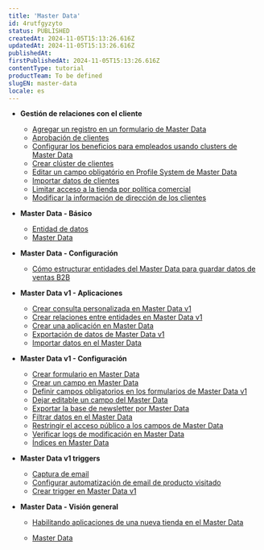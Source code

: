 ```yaml
---
title: 'Master Data'
id: 4rutfgyzyto
status: PUBLISHED
createdAt: 2024-11-05T15:13:26.616Z
updatedAt: 2024-11-05T15:13:26.616Z
publishedAt: 
firstPublishedAt: 2024-11-05T15:13:26.616Z
contentType: tutorial
productTeam: To be defined
slugEN: master-data
locale: es
---
```


- **Gestión de relaciones con el cliente**

  - [Agregar un registro en un formulario de Master Data](es/docs/tutorial/agregar-un-registro-en-un-formulario-de-master-data)
  - [Aprobación de clientes](es/docs/tutorial/aprobacion-de-clientes)
  - [Configurar los beneficios para empleados usando clusters de Master Data](es/docs/tutorial/configurar-los-beneficios-para-empleados-usando-clusters-de-master-data)
  - [Crear clúster de clientes](es/docs/tutorial/como-crear-un-cluster-de-cliente)
  - [Editar un campo obligatório en Profile System de Master Data](es/docs/tutorial/edite-un-campo-obligatorio-en-profile-system-de-master-data)
  - [Importar datos de clientes](es/docs/tutorial/importar-datos-de-clientes-brasil)
  - [Limitar acceso a la tienda por política comercial](es/docs/tutorial/limitar-acceso-la-politica-comercial-la-tienda)
  - [Modificar la información de dirección de los clientes](es/docs/tutorial/como-modificar-la-informacion-de-direccion-de-los-clientes)


- **Master Data - Básico**

  - [Entidad de datos](es/docs/tutorial/entidade-de-datos)
  - [Master Data](es/docs/tutorial/master-data)


- **Master Data - Configuración**

  - [Cómo estructurar entidades del Master Data para guardar datos de ventas B2B](es/docs/tutorial/como-estructurar-entidades-del-master-data-para-guardar-datos-de-ventas-b2b)


- **Master Data v1 - Aplicaciones**

  - [Crear consulta personalizada en Master Data v1](es/docs/tutorial/crear-consulta-personalizada-en-master-data-v1)
  - [Crear relaciones entre entidades en Master Data v1](es/docs/tutorial/crear-relaciones-entre-entidades-de-master-data-utilizando-el-admin)
  - [Crear una aplicación en Master Data](es/docs/tutorial/creando-una-aplicacion-en-el-vtex-master-data)
  - [Exportación de datos de Master Data v1](es/docs/tutorial/exportacion-de-datos)
  - [Importar datos en el Master Data](es/docs/tutorial/importar-datos-en-el-master-data)


- **Master Data v1 - Configuración**

  - [Crear formulario en Master Data](es/docs/tutorial/creando-formulario-en-master-data)
  - [Crear un campo en Master Data](es/docs/tutorial/como-crear-un-campo-en-master-data)
  - [Definir campos obligatorios en los formularios de Master Data v1](es/docs/tutorial/definir-campos-obligatorios-en-los-formularios-de-master-data-v1)
  - [Dejar editable un campo del Master Data](es/docs/tutorial/dejar-editable-un-campo-del-master-data)
  - [Exportar la base de newsletter por Master Data](es/docs/tutorial/como-realizar-la-exportacion-de-la-base-de-newsletter-de-master-data)
  - [Filtrar datos en el Master Data](es/docs/tutorial/filtrar-datos-en-el-master-data)
  - [Restringir el acceso público a los campos de Master Data](es/docs/tutorial/restringir-el-acceso-publico-a-los-campos-de-master-data)
  - [Verificar logs de modificación en Master Data](es/docs/tutorial/verificar-logs-de-modificacion-en-master-data)
  - [Índices en Master Data](es/docs/tutorial/indices-en-master-data)


- **Master Data v1 triggers**

  - [Captura de email](es/docs/tutorial/entendiendo-el-sistema-de-captura-de-email-de-vtex)
  - [Configurar automatización de email de producto visitado](es/docs/tutorial/configurar-automatizacion-de-email-de-producto-visitado)
  - [Crear trigger en Master Data v1](es/docs/tutorial/creando-trigger-en-el-master-data)


- **Master Data - Visión general**

  - [Habilitando aplicaciones de una nueva tienda en el Master Data ](es/docs/tutorial/habilitando-aplicaciones-de-una-nueva-tienda-en-el-master-data )


  - [Master Data](es/docs/tutorial/index-es-tutorial-master-data)

